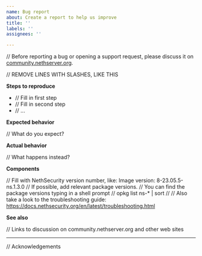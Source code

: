 ```yaml
---
name: Bug report
about: Create a report to help us improve
title: ''
labels: ''
assignees: ''

---
```


// Before reporting a bug or opening a support request, please discuss it on [community.nethserver.org](https://community.nethserver.org).

// REMOVE LINES WITH SLASHES, LIKE THIS

**Steps to reproduce**

- // Fill in first step
- // Fill in second step
- // ...

**Expected behavior**

// What do you expect?

**Actual behavior**

// What happens instead?

**Components**

// Fill with NethSecurity version number, like: Image version: 8-23.05.5-ns.1.3.0
// If possible, add relevant package versions. 
// You can find the package versions typing in a shell prompt
// opkg list ns-\* | sort
//
// Also take a look to the troubleshooting guide: https://docs.nethsecurity.org/en/latest/troubleshooting.html

**See also**

// Links to discussion on community.nethserver.org and other web sites

----

// Acknowledgements

